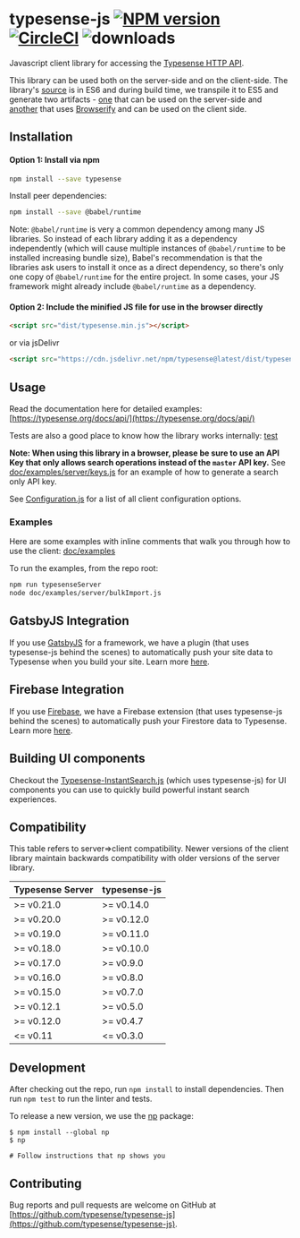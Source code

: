 # typesense-js [![NPM version][npm-image]][npm-url] [![CircleCI](https://circleci.com/gh/typesense/typesense-js.svg?style=shield)](https://circleci.com/gh/typesense/typesense-js) ![downloads](https://img.shields.io/npm/dt/typesense?label=downloads)

Javascript client library for accessing the [Typesense HTTP API](https://github.com/typesense/typesense).

This library can be used both on the server-side and on the client-side. The library's [source](/src) is in ES6 and during build time, we transpile it to ES5 and generate two artifacts - [one](/lib) that can be used on the server-side and [another](/dist) that uses [Browserify](http://browserify.org/) and can be used on the client side.

## Installation

#### Option 1: Install via npm

```sh
npm install --save typesense
```

Install peer dependencies:
```sh
npm install --save @babel/runtime
```

Note: `@babel/runtime` is very a common dependency among many JS libraries. So instead of each library adding it as a dependency independently (which will cause multiple instances of `@babel/runtime` to be installed increasing bundle size), Babel's recommendation is that the libraries ask users to install it once as a direct dependency, so there's only one copy of `@babel/runtime` for the entire project. In some cases, your JS framework might already include `@babel/runtime` as a dependency.

#### Option 2: Include the minified JS file for use in the browser directly

```html
<script src="dist/typesense.min.js"></script>
```

or via jsDelivr

```html
<script src="https://cdn.jsdelivr.net/npm/typesense@latest/dist/typesense.min.js"></script>
```

## Usage

Read the documentation here for detailed examples: [https://typesense.org/docs/api/](https://typesense.org/docs/api/)

Tests are also a good place to know how the library works internally: [test](test)

**Note: When using this library in a browser, please be sure to use an API Key that only allows search operations instead of the `master` API key.** See [doc/examples/server/keys.js](doc/examples/server/keys.js) for an example of how to generate a search only API key.

See [Configuration.js](src/Typesense/Configuration.js) for a list of all client configuration options.

### Examples

Here are some examples with inline comments that walk you through how to use the client: [doc/examples](doc/examples)

To run the examples, from the repo root:

```bash
npm run typesenseServer
node doc/examples/server/bulkImport.js
```

## GatsbyJS Integration

If you use [GatsbyJS](https://www.gatsbyjs.com/) for a framework, we have a plugin (that uses typesense-js behind the scenes) to automatically push your site data to Typesense when you build your site. Learn more [here](https://github.com/typesense/gatsby-plugin-typesense).

## Firebase Integration

If you use [Firebase](https://firebase.google.com/), we have a Firebase extension (that uses typesense-js behind the scenes) to automatically push your Firestore data to Typesense. Learn more [here](https://github.com/typesense/firestore-typesense-search).

## Building UI components

Checkout the [Typesense-InstantSearch.js](https://github.com/typesense/typesense-instantsearch-adapter) (which uses typesense-js) for UI components you can use to quickly build powerful instant search experiences.

## Compatibility

This table refers to server=>client compatibility. Newer versions of the client library maintain backwards compatibility with older versions of the server library.

| Typesense Server | typesense-js |
|------------------|----------------|
| \>= v0.21.0 | \>= v0.14.0 |
| \>= v0.20.0 | \>= v0.12.0 |
| \>= v0.19.0 | \>= v0.11.0 |
| \>= v0.18.0 | \>= v0.10.0 |
| \>= v0.17.0 | \>= v0.9.0 |
| \>= v0.16.0 | \>= v0.8.0 |
| \>= v0.15.0 | \>= v0.7.0 |
| \>= v0.12.1 | \>= v0.5.0 |
| \>= v0.12.0 | \>= v0.4.7 |
| <= v0.11 | <= v0.3.0 |

## Development

After checking out the repo, run `npm install` to install dependencies. Then run `npm test` to run the linter and tests.

To release a new version, we use the [np](https://github.com/sindresorhus/np) package:

```shell
$ npm install --global np
$ np

# Follow instructions that np shows you

```

## Contributing

Bug reports and pull requests are welcome on GitHub at [https://github.com/typesense/typesense-js](https://github.com/typesense/typesense-js).

[npm-image]: https://badge.fury.io/js/typesense.svg
[npm-url]: https://npmjs.org/package/typesense

